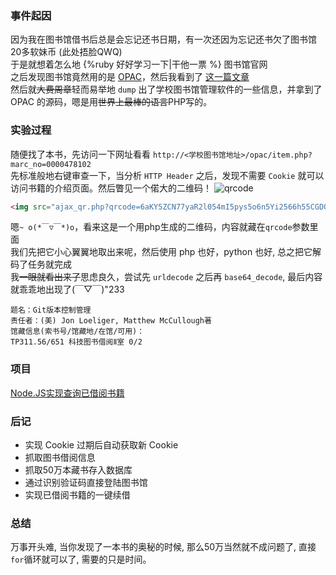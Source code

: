 ### 事件起因
因为我在图书馆借书后总是会忘记还书日期，有一次还因为忘记还书欠了图书馆20多软妹币 (此处捂脸QWQ)  
于是就想着怎么地 {%ruby 好好学习一下|干他一票 %} 图书馆官网  
之后发现图书馆竟然用的是 [OPAC](https://zh.wikipedia.org/wiki/OPAC)，然后我看到了 [这一篇文章](http://blog.nudtcat.org/WebSecurity/%E6%B1%87%E6%96%87opac%E5%9B%BE%E4%B9%A6%E9%A6%86%E5%90%8E%E9%97%A8%E5%AF%BC%E8%87%B4%E6%BA%90%E7%A0%81%E6%B3%84%E6%BC%8F/)  
然后就~~大费周章~~轻而易举地 `dump` 出了学校图书馆管理软件的一些信息，并拿到了 OPAC 的源码，嗯是用~~世界上最棒的语言~~PHP写的。

<!-- more -->

### 实验过程
随便找了本书，先访问一下网址看看 `http://<学校图书馆地址>/opac/item.php?marc_no=0000478102`  
先标准般地右键审查一下，当分析 `HTTP Header` 之后，发现不需要 `Cookie` 就可以访问书籍的介绍页面。然后瞥见一个偌大的二维码！
![qrcode](https://moe-static.b0.upaiyun.com/img/how-to-get-50w-books-info/qrcode.png)  

```html
<img src="ajax_qr.php?qrcode=6aKY5ZCN77yaR2l054mI5pys5o6n5Yi2566h55CGDQrotKPku7vogIXvvJoo576OKSBKb24gTG9lbGlnZXIsIE1hdHRoZXcgTWNDdWxsb3VnaOiRlw0K6aaG6JeP5L%2Bh5oGvKOe0ouS5puWPty%2Fppobol4%2FlnLAv5Zyo6aaGL%2BWPr%2BeUqCnvvJoNClRQMzExLjU2LzY1MSDnp5HmioDlm77kuablgJ%2FpmIXihaHlrqQgMC8yDQo%3D" border="0" width="165" height="162">
```

嗯`~ o(*￣▽￣*)o`，看来这是一个用php生成的二维码，内容就藏在`qrcode`参数里面  
我们先把它小心翼翼地取出来呢，然后使用 php 也好，python 也好, 总之把它解码了任务就完成  
我~~一眼就看出来了~~思虑良久，尝试先 `urldecode` 之后再 `base64_decode`, 最后内容就乖乖地出现了(￣▽￣)"233

```text
题名：Git版本控制管理
责任者：(美) Jon Loeliger, Matthew McCullough著
馆藏信息(索书号/馆藏地/在馆/可用)：
TP311.56/651 科技图书借阅Ⅱ室 0/2
```

### 项目
[Node.JS实现查询已借阅书籍](https://github.com/Anapopo/OPACHelper)

### 后记
-  实现 Cookie 过期后自动获取新 Cookie
-  抓取图书借阅信息
-  抓取50万本藏书存入数据库
-  通过识别验证码直接登陆图书馆
-  实现已借阅书籍的一键续借

### 总结

万事开头难, 当你发现了一本书的奥秘的时候, 那么50万当然就不成问题了, 直接`for`循环就可以了, 需要的只是时间。
